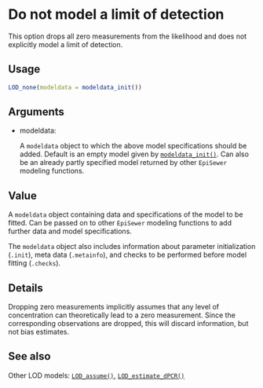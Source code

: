 # Do not model a limit of detection

This option drops all zero measurements from the likelihood and does not
explicitly model a limit of detection.

## Usage

``` r
LOD_none(modeldata = modeldata_init())
```

## Arguments

- modeldata:

  A `modeldata` object to which the above model specifications should be
  added. Default is an empty model given by
  [`modeldata_init()`](https://adrian-lison.github.io/EpiSewer/reference/modeldata_init.md).
  Can also be an already partly specified model returned by other
  `EpiSewer` modeling functions.

## Value

A `modeldata` object containing data and specifications of the model to
be fitted. Can be passed on to other `EpiSewer` modeling functions to
add further data and model specifications.

The `modeldata` object also includes information about parameter
initialization (`.init`), meta data (`.metainfo`), and checks to be
performed before model fitting (`.checks`).

## Details

Dropping zero measurements implicitly assumes that any level of
concentration can theoretically lead to a zero measurement. Since the
corresponding observations are dropped, this will discard information,
but not bias estimates.

## See also

Other LOD models:
[`LOD_assume()`](https://adrian-lison.github.io/EpiSewer/reference/LOD_assume.md),
[`LOD_estimate_dPCR()`](https://adrian-lison.github.io/EpiSewer/reference/LOD_estimate_dPCR.md)
